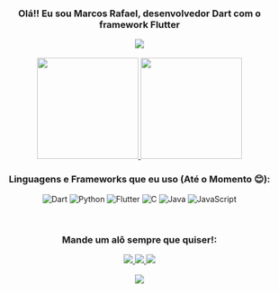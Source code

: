 
<div align="center">
  <h3><strong>Olá!! Eu sou Marcos Rafael, desenvolvedor Dart com o framework Flutter</strong></h3>

</div>

<div align="center">
  <a href="https://discord.com/users/445933396565295105">
    <img src="https://lanyard.cnrad.dev/api/445933396565295105?borderRadius=8px&hideDiscrim=true"/>
  </a>
</div>

<br/>

<div align="center">
  <a href="https://github.com/MRaphaelpy">
    <img height="180em" src="https://github-readme-stats.vercel.app/api?username=MRaphaelpy&show_icons=true&theme=dark&include_all_commits=true&count_private=true"/>
    <img height="180em" src="https://github-readme-stats.vercel.app/api/top-langs/?username=MRaphaelpy&layout=compact&langs_count=7&theme=dark"/>   
  </a>
</div>

<h3 align="center"> Linguagens e Frameworks que eu uso (Até o Momento 😊): </h3>
<div align="center">

![Dart](https://img.shields.io/badge/dart-%230175C2.svg?style=for-the-badge&logo=dart&logoColor=white)
![Python](https://img.shields.io/badge/Python-3776AB?style=for-the-badge&logo=python&logoColor=white)
![Flutter](https://img.shields.io/badge/Flutter-%2302569B.svg?style=for-the-badge&logo=Flutter&logoColor=white)
![C](https://img.shields.io/badge/c-%2300599C.svg?style=for-the-badge&logo=c&logoColor=white)
![Java](https://img.shields.io/badge/java-%23ED8B00.svg?style=for-the-badge&logo=openjdk&logoColor=white)
![JavaScript](https://img.shields.io/badge/javascript-%23323330.svg?style=for-the-badge&logo=javascript&logoColor=%23F7DF1E)

</div>


<br/>
<h3 align="center">Mande um alô sempre que quiser!:</h3>
<div align="center">   
  <a href="https://www.instagram.com/mraphael.py/" target="_blank">
    <img src="https://img.shields.io/badge/-Instagram-%23E4405F?style=for-the-badge&logo=instagram&logoColor=white" target="_blank">
  </a> 
  <a href="mailto:mraphael.py@gmail.com">
    <img src="https://img.shields.io/badge/-Gmail-%23333?style=for-the-badge&logo=gmail&logoColor=white" target="_blank">
  </a>
  <a href="https://www.linkedin.com/in/marcos-rafael-026842215/" target="_blank">
    <img src="https://img.shields.io/badge/-LinkedIn-%230077B5?style=for-the-badge&logo=linkedin&logoColor=white" target="_blank">
  </a>
</div>

<br/>

<div align="center">
  <img src="https://github.com/MRaphaelpy/MRaphaelpy/blob/output/github-contribution-grid-snake.svg">
</div>
